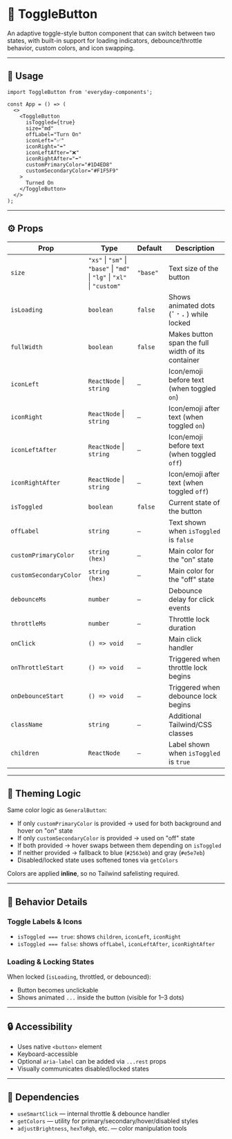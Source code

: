 # 🔁 ToggleButton

An adaptive toggle-style button component that can switch between two states, with built-in support for loading indicators, debounce/throttle behavior, custom colors, and icon swapping.

---

## 🚀 Usage

```tsx
import ToggleButton from 'everyday-components';

const App = () => (
  <>
    <ToggleButton
      isToggled={true}
      size="md"
      offLabel="Turn On"
      iconLeft="✅"
      iconRight="➡️"
      iconLeftAfter="❌"
      iconRightAfter="⬅️"
      customPrimaryColor="#1D4ED8"
      customSecondaryColor="#F1F5F9"
    >
      Turned On
    </ToggleButton>
  </>
);
```

---

## ⚙️ Props

| Prop                   | Type                                                                     | Default  | Description                                       |
| ---------------------- | ------------------------------------------------------------------------ | -------- | ------------------------------------------------- |
| `size`                 | `"xs"` \| `"sm"` \| `"base"` \| `"md"` \| `"lg"` \| `"xl"` \| `"custom"` | `"base"` | Text size of the button                           |
| `isLoading`            | `boolean`                                                                | `false`  | Shows animated dots (⠁⠂⠄) while locked            |
| `fullWidth`            | `boolean`                                                                | `false`  | Makes button span the full width of its container |
| `iconLeft`             | `ReactNode` \| `string`                                                  | `—`      | Icon/emoji before text (when toggled `on`)        |
| `iconRight`            | `ReactNode` \| `string`                                                  | `—`      | Icon/emoji after text (when toggled `on`)         |
| `iconLeftAfter`        | `ReactNode` \| `string`                                                  | `—`      | Icon/emoji before text (when toggled `off`)       |
| `iconRightAfter`       | `ReactNode` \| `string`                                                  | `—`      | Icon/emoji after text (when toggled `off`)        |
| `isToggled`            | `boolean`                                                                | `false`  | Current state of the button                       |
| `offLabel`             | `string`                                                                 | `—`      | Text shown when `isToggled` is `false`            |
| `customPrimaryColor`   | `string (hex)`                                                           | `—`      | Main color for the "on" state                     |
| `customSecondaryColor` | `string (hex)`                                                           | `—`      | Main color for the "off" state                    |
| `debounceMs`           | `number`                                                                 | `—`      | Debounce delay for click events                   |
| `throttleMs`           | `number`                                                                 | `—`      | Throttle lock duration                            |
| `onClick`              | `() => void`                                                             | `—`      | Main click handler                                |
| `onThrottleStart`      | `() => void`                                                             | `—`      | Triggered when throttle lock begins               |
| `onDebounceStart`      | `() => void`                                                             | `—`      | Triggered when debounce lock begins               |
| `className`            | `string`                                                                 | `—`      | Additional Tailwind/CSS classes                   |
| `children`             | `ReactNode`                                                              | `—`      | Label shown when `isToggled` is `true`            |

---

## 🎨 Theming Logic

Same color logic as `GeneralButton`:

* If only `customPrimaryColor` is provided → used for both background and hover on "on" state
* If only `customSecondaryColor` is provided → used on "off" state
* If both provided → hover swaps between them depending on `isToggled`
* If neither provided → fallback to blue (`#2563eb`) and gray (`#e5e7eb`)
* Disabled/locked state uses softened tones via `getColors`

Colors are applied **inline**, so no Tailwind safelisting required.

---

## 🧠 Behavior Details

### Toggle Labels & Icons

* `isToggled === true`: shows `children`, `iconLeft`, `iconRight`
* `isToggled === false`: shows `offLabel`, `iconLeftAfter`, `iconRightAfter`

### Loading & Locking States

When locked (`isLoading`, throttled, or debounced):

* Button becomes unclickable
* Shows animated `...` inside the button (visible for 1–3 dots)

---

## 🔒 Accessibility

* Uses native `<button>` element
* Keyboard-accessible
* Optional `aria-label` can be added via `...rest` props
* Visually communicates disabled/locked states

---

## 🔁 Dependencies

* `useSmartClick` — internal throttle & debounce handler
* `getColors` — utility for primary/secondary/hover/disabled styles
* `adjustBrightness`, `hexToRgb`, etc. — color manipulation tools